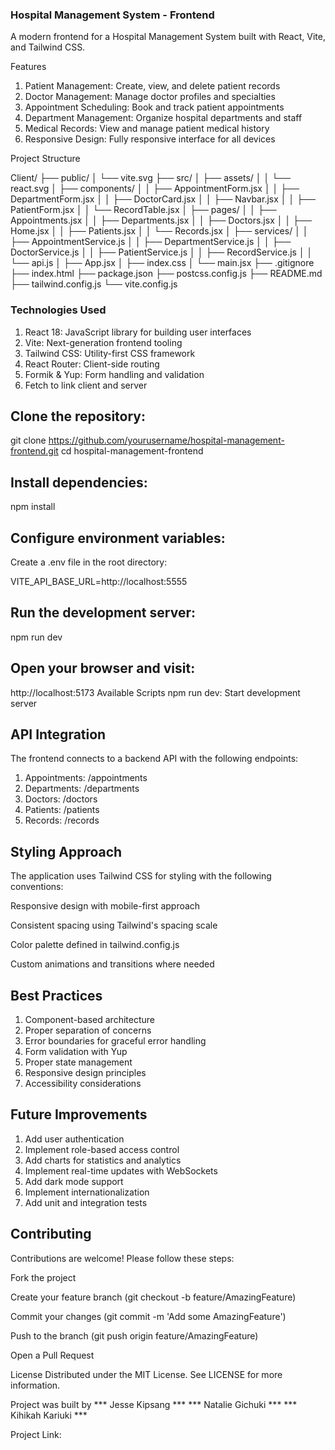 ### Hospital Management System - Frontend
A modern frontend for a Hospital Management System built with React, Vite, and Tailwind CSS.

Features
1. Patient Management: Create, view, and delete patient records
2. Doctor Management: Manage doctor profiles and specialties
3. Appointment Scheduling: Book and track patient appointments
4. Department Management: Organize hospital departments and staff
5. Medical Records: View and manage patient medical history
6. Responsive Design: Fully responsive interface for all devices

Project Structure

Client/
├── public/
│   └── vite.svg
├── src/
│   ├── assets/
│   │   └── react.svg
│   ├── components/
│   │   ├── AppointmentForm.jsx
│   │   ├── DepartmentForm.jsx
│   │   ├── DoctorCard.jsx
│   │   ├── Navbar.jsx
│   │   ├── PatientForm.jsx
│   │   └── RecordTable.jsx
│   ├── pages/
│   │   ├── Appointments.jsx
│   │   ├── Departments.jsx
│   │   ├── Doctors.jsx
│   │   ├── Home.jsx
│   │   ├── Patients.jsx
│   │   └── Records.jsx
│   ├── services/
│   │   ├── AppointmentService.js
│   │   ├── DepartmentService.js
│   │   ├── DoctorService.js
│   │   ├── PatientService.js
│   │   ├── RecordService.js
│   │   └── api.js
│   ├── App.jsx
│   ├── index.css
│   └── main.jsx
├── .gitignore
├── index.html
├── package.json
├── postcss.config.js
├── README.md
├── tailwind.config.js
└── vite.config.js

### Technologies Used
1. React 18: JavaScript library for building user interfaces
2. Vite: Next-generation frontend tooling
3. Tailwind CSS: Utility-first CSS framework
4. React Router: Client-side routing
5. Formik & Yup: Form handling and validation
6. Fetch to link client and server


## Clone the repository:
git clone https://github.com/yourusername/hospital-management-frontend.git
cd hospital-management-frontend


## Install dependencies:
npm install

## Configure environment variables:
Create a .env file in the root directory:

VITE_API_BASE_URL=http://localhost:5555

## Run the development server:

npm run dev

## Open your browser and visit:
http://localhost:5173
Available Scripts
npm run dev: Start development server


## API Integration
The frontend connects to a backend API with the following endpoints:

1. Appointments: /appointments
2. Departments: /departments
3. Doctors: /doctors
4. Patients: /patients
5. Records: /records

## Styling Approach
The application uses Tailwind CSS for styling with the following conventions:

Responsive design with mobile-first approach

Consistent spacing using Tailwind's spacing scale

Color palette defined in tailwind.config.js

Custom animations and transitions where needed

## Best Practices
1. Component-based architecture
2. Proper separation of concerns
3. Error boundaries for graceful error handling
4. Form validation with Yup
5. Proper state management
6. Responsive design principles
7. Accessibility considerations

## Future Improvements
1. Add user authentication
2. Implement role-based access control
3. Add charts for statistics and analytics
4. Implement real-time updates with WebSockets
5. Add dark mode support
6. Implement internationalization
7. Add unit and integration tests

## Contributing
Contributions are welcome! Please follow these steps:

Fork the project

Create your feature branch (git checkout -b feature/AmazingFeature)

Commit your changes (git commit -m 'Add some AmazingFeature')

Push to the branch (git push origin feature/AmazingFeature)

Open a Pull Request

License
Distributed under the MIT License. See LICENSE for more information.

Project was built by 
*** Jesse Kipsang ***
*** Natalie Gichuki ***
*** Kihikah Kariuki ***

Project Link: 
